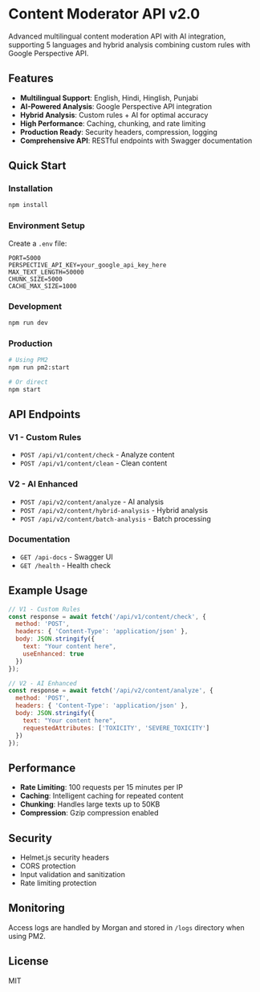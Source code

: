 # Content Moderator API v2.0

Advanced multilingual content moderation API with AI integration, supporting 5 languages and hybrid analysis combining custom rules with Google Perspective API.

## Features

- **Multilingual Support**: English, Hindi, Hinglish, Punjabi
- **AI-Powered Analysis**: Google Perspective API integration
- **Hybrid Analysis**: Custom rules + AI for optimal accuracy
- **High Performance**: Caching, chunking, and rate limiting
- **Production Ready**: Security headers, compression, logging
- **Comprehensive API**: RESTful endpoints with Swagger documentation

## Quick Start

### Installation

```bash
npm install
```

### Environment Setup

Create a `.env` file:

```env
PORT=5000
PERSPECTIVE_API_KEY=your_google_api_key_here
MAX_TEXT_LENGTH=50000
CHUNK_SIZE=5000
CACHE_MAX_SIZE=1000
```

### Development

```bash
npm run dev
```

### Production

```bash
# Using PM2
npm run pm2:start

# Or direct
npm start
```

## API Endpoints

### V1 - Custom Rules
- `POST /api/v1/content/check` - Analyze content
- `POST /api/v1/content/clean` - Clean content

### V2 - AI Enhanced
- `POST /api/v2/content/analyze` - AI analysis
- `POST /api/v2/content/hybrid-analysis` - Hybrid analysis
- `POST /api/v2/content/batch-analysis` - Batch processing

### Documentation
- `GET /api-docs` - Swagger UI
- `GET /health` - Health check

## Example Usage

```javascript
// V1 - Custom Rules
const response = await fetch('/api/v1/content/check', {
  method: 'POST',
  headers: { 'Content-Type': 'application/json' },
  body: JSON.stringify({
    text: "Your content here",
    useEnhanced: true
  })
});

// V2 - AI Enhanced
const response = await fetch('/api/v2/content/analyze', {
  method: 'POST',
  headers: { 'Content-Type': 'application/json' },
  body: JSON.stringify({
    text: "Your content here",
    requestedAttributes: ['TOXICITY', 'SEVERE_TOXICITY']
  })
});
```

## Performance

- **Rate Limiting**: 100 requests per 15 minutes per IP
- **Caching**: Intelligent caching for repeated content
- **Chunking**: Handles large texts up to 50KB
- **Compression**: Gzip compression enabled

## Security

- Helmet.js security headers
- CORS protection
- Input validation and sanitization
- Rate limiting protection

## Monitoring

Access logs are handled by Morgan and stored in `/logs` directory when using PM2.

## License

MIT
